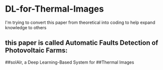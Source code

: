 # DL-for-Thermal-Images
I'm trying to convert this paper from theoretical into coding to help expand knowledge to others
## this paper is called Automatic Faults Detection of Photovoltaic Farms:
##solAIr, a Deep Learning-Based System for
##Thermal Images

